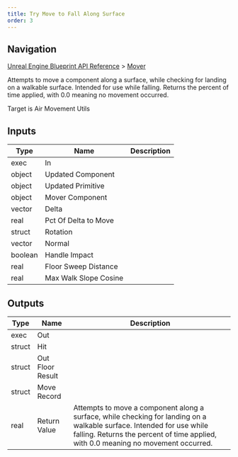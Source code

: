 ```yaml
---
title: Try Move to Fall Along Surface
order: 3
---
```

## Navigation

[Unreal Engine Blueprint API Reference](https://dev.epicgames.com/documentation/en-us/unreal-engine/BlueprintAPI) > [Mover](https://dev.epicgames.com/documentation/en-us/unreal-engine/BlueprintAPI/Mover)

Attempts to move a component along a surface, while checking for landing on a walkable surface. Intended for use while falling. Returns the percent of time applied, with 0.0 meaning no movement occurred.

Target is Air Movement Utils

## Inputs

| Type | Name | Description |
| --- | --- | --- |
| exec | In |  |
| object | Updated Component |  |
| object | Updated Primitive |  |
| object | Mover Component |  |
| vector | Delta |  |
| real | Pct Of Delta to Move |  |
| struct | Rotation |  |
| vector | Normal |  |
| boolean | Handle Impact |  |
| real | Floor Sweep Distance |  |
| real | Max Walk Slope Cosine |  |

## Outputs

| Type | Name | Description |
| --- | --- | --- |
| exec | Out |  |
| struct | Hit |  |
| struct | Out Floor Result |  |
| struct | Move Record |  |
| real | Return Value | Attempts to move a component along a surface, while checking for landing on a walkable surface. Intended for use while falling. Returns the percent of time applied, with 0.0 meaning no movement occurred. |
